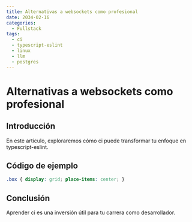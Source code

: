 ```yaml
---
title: Alternativas a websockets como profesional
date: 2034-02-16
categories:
  - Fullstack
tags:
  - ci
  - typescript-eslint
  - linux
  - llm
  - postgres
---
```


# Alternativas a websockets como profesional

## Introducción

En este artículo, exploraremos cómo ci puede transformar tu enfoque en typescript-eslint.

## Código de ejemplo

```css
.box { display: grid; place-items: center; }
```

## Conclusión

Aprender ci es una inversión útil para tu carrera como desarrollador.
